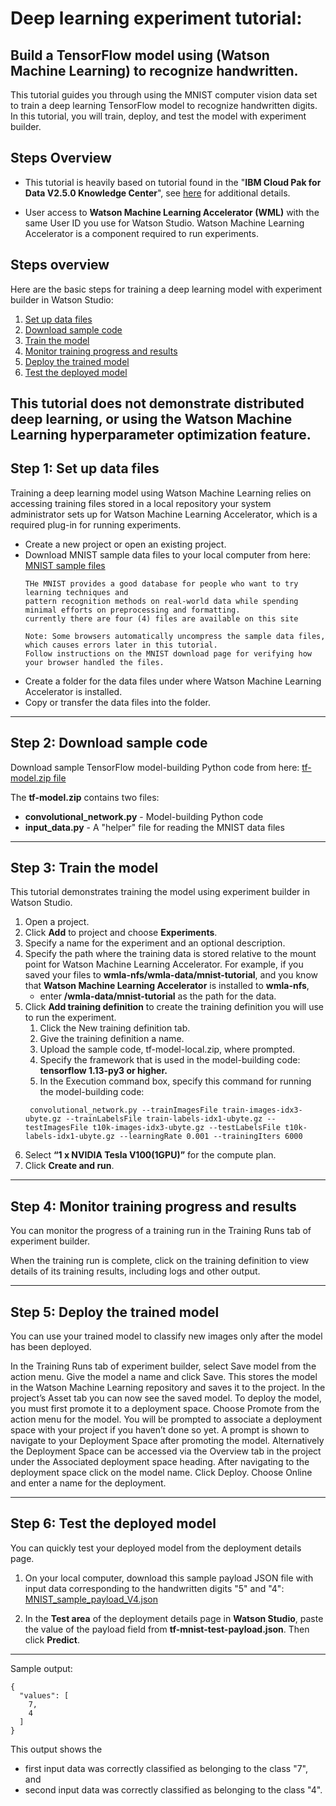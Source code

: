 
# Deep learning experiment tutorial: 

## Build a TensorFlow model using (Watson Machine Learning) to recognize handwritten.

This tutorial guides you through using the MNIST computer vision data set to train a deep learning TensorFlow model 
to recognize handwritten digits.  In this tutorial, you will 
train, 
deploy, and 
test the model with experiment builder.

## Steps Overview
- This tutorial is heavily based on tutorial found in the "**IBM Cloud Pak for Data V2.5.0 Knowledge Center**", 
see [here](https://www.ibm.com/support/knowledgecenter/SSQNUZ_2.5.0/wsj/analyze-data/ml_local_tutorial_tensorflow_experiment-builder.html) for additional details.

- User access to **Watson Machine Learning Accelerator (WML)** with the same User ID you use for Watson Studio. 
Watson Machine Learning Accelerator is a component required to run experiments.

## Steps overview
Here are the basic steps for training a deep learning model with experiment builder in Watson Studio:

1. [Set up data files](#step1)
1. [Download sample code](#step2)
1. [Train the model](#step3)
1. [Monitor training progress and results](#step4)
1. [Deploy the trained model](#step5)
1. [Test the deployed model](#step6)


This tutorial does not demonstrate distributed deep learning, or using the Watson Machine Learning hyperparameter optimization feature.
---
<a id='Step1'></a>
## Step 1: Set up data files
Training a deep learning model using Watson Machine Learning relies on accessing training files stored 
in a local repository your system administrator sets up for Watson Machine Learning Accelerator, 
which is a required plug-in for running experiments.

- Create a new project or open an existing project.
- Download MNIST sample data files to your local computer from here: 
 [MNIST sample files](http://yann.lecun.com/exdb/mnist/)
  ```
  THe MNIST provides a good database for people who want to try learning techniques and 
  pattern recognition methods on real-world data while spending minimal efforts on preprocessing and formatting.
  currently there are four (4) files are available on this site
  
  Note: Some browsers automatically uncompress the sample data files, which causes errors later in this tutorial. 
  Follow instructions on the MNIST download page for verifying how your browser handled the files.
  ```
- Create a folder for the data files under where Watson Machine Learning Accelerator is installed.
- Copy or transfer the data files into the folder.

---
<a id='Step2'></a>
## Step 2: Download sample code
Download sample TensorFlow model-building Python code from here: 
[tf-model.zip file](https://github.com/pmservice/wml-sample-models/blob/master/tensorflow/v4_samples/tf-model-local.zip)

The **tf-model.zip** contains two files:
- **convolutional_network.py** - Model-building Python code
- **input_data.py** - A "helper" file for reading the MNIST data files

---
<a id='Step3'></a>
## Step 3: Train the model
This tutorial demonstrates training the model using experiment builder in Watson Studio.

1. Open a project.
1. Click **Add** to project and choose **Experiments**.
1. Specify a name for the experiment and an optional description.
1. Specify the path where the training data is stored relative to the mount point for Watson Machine Learning Accelerator. 
   For example, if you saved your files to **wmla-nfs/wmla-data/mnist-tutorial**, and you know that 
   **Watson Machine Learning Accelerator** is installed to **wmla-nfs**, 
   - enter **/wmla-data/mnist-tutorial** as the path for the data.
1. Click **Add training definition** to create the training definition you will use to run the experiment.
   1. Click the New training definition tab.
   1. Give the training definition a name.
   1. Upload the sample code, tf-model-local.zip, where prompted.
   1. Specify the framework that is used in the model-building code: **tensorflow 1.13-py3 or higher.**
   1. In the Execution command box, specify this command for running the model-building code:
   ```
    convolutional_network.py --trainImagesFile train-images-idx3-ubyte.gz --trainLabelsFile train-labels-idx1-ubyte.gz --testImagesFile t10k-images-idx3-ubyte.gz --testLabelsFile t10k-labels-idx1-ubyte.gz --learningRate 0.001 --trainingIters 6000
   ```
1. Select **“1 x NVIDIA Tesla V100(1GPU)”** for the compute plan.
1. Click **Create and run**.

---
<a id='Step4'></a>
## Step 4: Monitor training progress and results
You can monitor the progress of a training run in the Training Runs tab of experiment builder.

When the training run is complete, click on the training definition to view details of its training results, 
including logs and other output.

---
<a id='Step5'></a>
## Step 5: Deploy the trained model
You can use your trained model to classify new images only after the model has been deployed.

In the Training Runs tab of experiment builder, select Save model from the action menu. Give the model a name and click Save. This stores the model in the Watson Machine Learning repository and saves it to the project.
In the project’s Asset tab you can now see the saved model. To deploy the model, you must first promote it to a deployment space. Choose Promote from the action menu for the model. You will be prompted to associate a deployment space with your project if you haven’t done so yet.
A prompt is shown to navigate to your Deployment Space after promoting the model. Alternatively the Deployment Space can be accessed via the Overview tab in the project under the Associated deployment space heading.
After navigating to the deployment space click on the model name.
Click Deploy.
Choose Online and enter a name for the deployment.

---
<a id='Step6'></a>
## Step 6: Test the deployed model
You can quickly test your deployed model from the deployment details page.

1. On your local computer, download this sample payload JSON file with input data corresponding to the handwritten digits "5" and "4": 
[MNIST_sample_payload_V4.json](https://github.com/pmservice/wml-sample-models/blob/master/MNIST_sample_payload_V4.json) 

2. In the **Test area** of the deployment details page in **Watson Studio**, paste the value of the payload field from 
**tf-mnist-test-payload.json**. Then click **Predict**.

---
Sample output:
```
{
  "values": [
    7,
    4
  ]
}
```
This output shows the 
- first input data was correctly classified as belonging to the class "7", and 
- second input data was correctly classified as belonging to the class "4".
